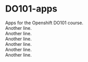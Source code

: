 # DO101-apps

Apps for the Openshift DO101 course.<br>
Another line.<br>
Another line.<br>
Another line.<br>
Another line.<br>
Another line.<br>
Another line.<br>
